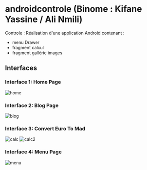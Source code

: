 # androidcontrole (Binome : Kifane Yassine / Ali Nmili)


Controle : Réalisation d'une application Android contenant :
- menu Drawer
- fragment calcul
- fragment gallérie images 

## Interfaces

### Interface 1: Home Page


![home](/home.jpeg)

### Interface 2: Blog Page

![blog](/blog.jpeg)

### Interface 3: Convert Euro To Mad

![calc](/calcul.jpeg)
![calc2](/calcul2.jpeg)

### Interface 4: Menu Page

![menu](/menu.jpeg)
